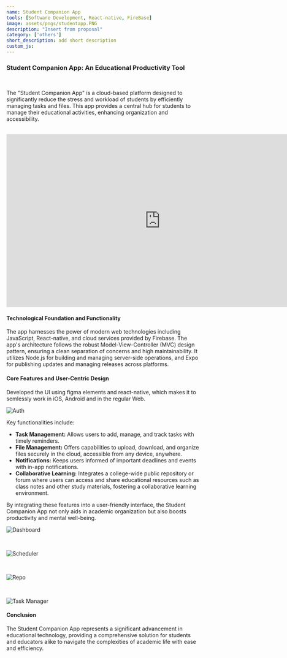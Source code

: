 ```yaml
---
name: Student Companion App
tools: [Software Development, React-native, FireBase]
image: assets/pngs/studentapp.PNG
description: "Insert from proposal"
category: ['others'] 
short_description: add short description
custom_js: 
---
```



### Student Companion App: An Educational Productivity Tool

<br>

The "Student Companion App" is a cloud-based platform designed to significantly reduce the stress and workload of students by efficiently managing tasks and files. This app provides a central hub for students to manage their educational activities, enhancing organization and accessibility.

<br>

<iframe style="border: 1px solid rgba(0, 0, 0, 0.1);" width="800" height="450" src="https://www.figma.com/embed?embed_host=share&url=https%3A%2F%2Fwww.figma.com%2Fproto%2FWz3mCcQWMZ2bwIehV50OK6%2FLanding%3Fnode-id%3D17-46%26t%3DAIC9v5In6b0IUkJT-1" allowfullscreen></iframe>

<br>

#### Technological Foundation and Functionality

The app harnesses the power of modern web technologies including JavaScript, React-native, and cloud services provided by Firebase. The app's architecture follows the robust Model-View-Controller (MVC) design pattern, ensuring a clean separation of concerns and high maintainability. It utilizes Node.js for building and managing server-side operations, and Expo for publishing updates and managing releases across platforms.

#### Core Features and User-Centric Design

Developed the UI using figma elements and react-native, which makes it to semlessly work in iOS, Android and in the regular Web.


![Auth](https://raw.githubusercontent.com/RahulCvr/RahulCvr.github.io/main/assets/pngs/1.PNG)

Key functionalities include:
- **Task Management:** Allows users to add, manage, and track tasks with timely reminders.
- **File Management:** Offers capabilities to upload, download, and organize files securely in the cloud, accessible from any device, anywhere.
- **Notifications:** Keeps users informed of important deadlines and events with in-app notifications.
- **Collaborative Learning:** Integrates a college-wide public repository or forum where users can access and share educational resources such as class notes and other study materials, fostering a collaborative learning environment.

By integrating these features into a user-friendly interface, the Student Companion App not only aids in academic organization but also boosts productivity and mental well-being.

![Dashboard](https://raw.githubusercontent.com/RahulCvr/RahulCvr.github.io/main/assets/pngs/2.PNG)

<br>

![Scheduler](https://raw.githubusercontent.com/RahulCvr/RahulCvr.github.io/main/assets/pngs/3.PNG)

<br>

![Repo](https://raw.githubusercontent.com/RahulCvr/RahulCvr.github.io/main/assets/pngs/4.PNG)

<br>

![Task Manager](https://raw.githubusercontent.com/RahulCvr/RahulCvr.github.io/main/assets/pngs/6.PNG)

#### Conclusion

The Student Companion App represents a significant advancement in educational technology, providing a comprehensive solution for students and educators alike to navigate the complexities of academic life with ease and efficiency.